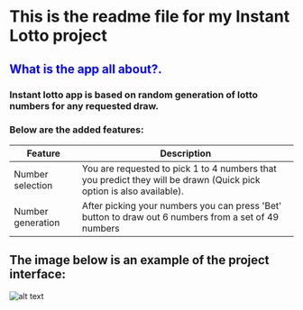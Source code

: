 # This is the readme file for my Instant Lotto project
## <font color="blue">What is the app all about?.</font>
### Instant lotto app is based on random generation of lotto numbers for any requested draw.
### Below are the added features:
| Feature          | Description                                                                                                         |
| ---------------- | ------------------------------------------------------------------------------------------------------------------- |
| Number selection | You are requested to pick 1 to 4 numbers that you predict they will be drawn (Quick pick option is also available). |
| Number generation| After picking your numbers you can press 'Bet' button to draw out 6 numbers from a set of 49 numbers                |

## The image below is an example of the project interface:
![alt text](image.jpg)
